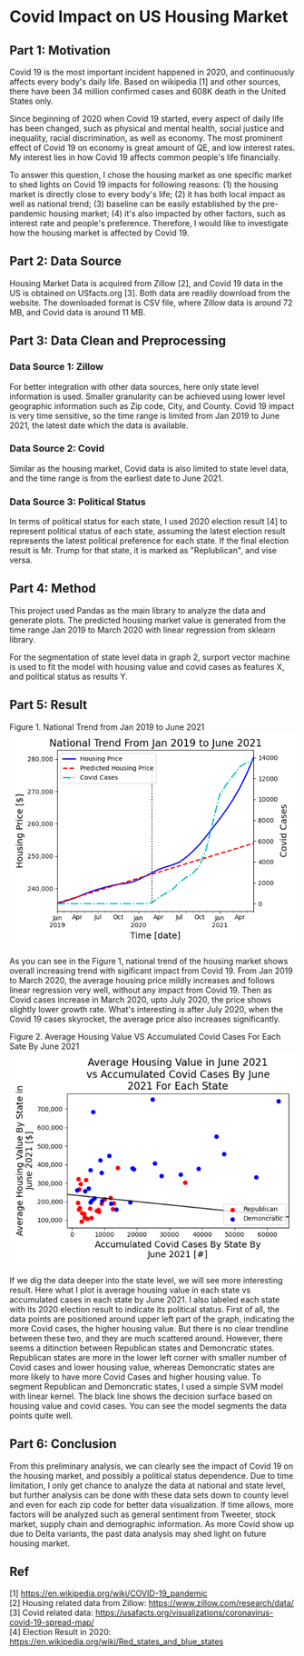 # Covid Impact on US Housing Market

## Part 1: Motivation

Covid 19 is the most important incident happened in 2020, and continuously affects every
body's daily life. Based on wikipedia [1] and other sources, there have been 34 million confirmed cases and 608K death in the 
United States only. 

Since beginning of 2020 when Covid 19 started, every aspect of daily life has been changed, such as physical and mental health,
social justice and inequality, racial discrimination, as well as economy.
The most prominent effect of Covid 19 on economy is great amount of QE, and low interest rates. My interest lies in how Covid 19 affects common people's life 
financially. 

To answer this question, I chose the housing market as one specific market to shed lights on Covid 19 impacts for following reasons:
(1) the housing market is directly close to every body's life; (2) it has both local impact as well as national trend; (3) baseline can be easily established by the pre-pandemic housing market; (4) it's also impacted by other factors, such as interest rate
and people's preference. Therefore, I would like to investigate how the housing market is affected by Covid 19. 

## Part 2: Data Source
Housing Market Data is acquired from Zillow [2], and Covid 19 data in 
the US is obtained on USfacts.org [3]. Both data are readily download from the website. The downloaded format is CSV file, where Zillow data is around 72 MB, and Covid data is around 11 MB.

## Part 3: Data Clean and Preprocessing
### Data Source 1: Zillow
For better integration with other data sources, here only state level information is used. Smaller granularity can be achieved using lower level geographic information such as Zip code, City, and County.
Covid 19 impact is very time sensitive, so the time range is limited from Jan 2019 to June 2021, the latest date which the data is available.
### Data Source 2: Covid
Similar as the housing market, Covid data is also limited to state level data, and the time range is from the earliest date to June 2021.

### Data Source 3: Political Status
In terms of political status for each state, I used 2020 election result [4] to represent political status of each state, assuming the latest election result represents the latest political preference for each state. 
If the final election result is Mr. Trump for that state, it is marked as "Replublican", and vise versa. 

## Part 4: Method
This project used Pandas as the main library to analyze the data and generate plots. The predicted housing market value is generated from the time range Jan 
2019 to March 2020 with linear regression from sklearn library. 

For the segmentation of state level data in graph 2, surport vector machine is used to fit the model with housing value and covid cases as features X, and political status as results Y.

## Part 5: Result
Figure 1. National Trend from Jan 2019 to June 2021
![image1.png](image1.png)

As you can see in the Figure 1, national trend of the housing market shows overall increasing trend with sigificant impact 
from Covid 19. From Jan 2019 to March 2020, the average housing price mildly increases and follows linear regression very well, without any impact from Covid 19. Then as Covid cases increase in March 2020,
upto July 2020, the price shows slightly lower growth rate. What's interesting is after July 2020, when the Covid 19 cases skyrocket, the average price also increases significantly. 

Figure 2. Average Housing Value VS Accumulated Covid Cases For Each Sate By June 2021<br />
![image2.png](image2.png)

If we dig the data deeper into the state level, we will see more interesting result. Here what I plot is average housing value in each state vs accumulated cases in each state by June 2021. I also labeled 
each state with its 2020 election result to indicate its political status. First of all, the data points are positioned around upper left part of the graph, indicating the more Covid cases, the higher housing value. But there is no clear trendline between these two, and they are much scattered around.
However, there seems a ditinction between Republican states and Demoncratic states. Republican states are more in the lower left corner with smaller number of Covid cases and lower housing value, whereas Demoncratic states are more likely to have more Covid Cases and higher housing value.
To segment Republican and Demoncratic states, I used a simple SVM model with linear kernel. The black line shows the decision surface based on housing value and covid cases. You can see the model segments the data points quite well. 

## Part 6: Conclusion
From this preliminary analysis, we can clearly see the impact of Covid 19 on the housing market, and possibly a political status dependence. 
Due to time limitation, I only get chance to analyze the data at national and state level, but further analysis can be done with these data sets down to county level and even for each zip code for better data visualization.
If time allows, more factors will be analyzed such as general sentiment from Tweeter, stock market, supply chain and demographic information.  As more Covid show up due to Delta variants, the past
data analysis may shed light on future housing market.

## Ref
[1] https://en.wikipedia.org/wiki/COVID-19_pandemic<br />
[2] Housing related data from Zillow: https://www.zillow.com/research/data/<br />
[3] Covid related data: https://usafacts.org/visualizations/coronavirus-covid-19-spread-map/<br />
[4] Election Result in 2020: https://en.wikipedia.org/wiki/Red_states_and_blue_states<br />
